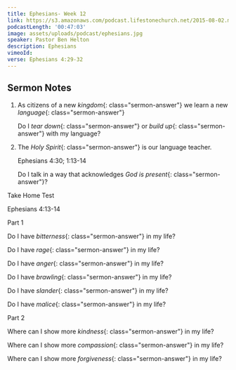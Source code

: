 ```yaml
---
title: Ephesians- Week 12
link: https://s3.amazonaws.com/podcast.lifestonechurch.net/2015-08-02.mp3
podcastLength: '00:47:03'
image: assets/uploads/podcast/ephesians.jpg
speaker: Pastor Ben Helton
description: Ephesians
vimeoId:
verse: Ephesians 4:29-32
---
```


## Sermon Notes

1. As citizens of a new *kingdom*{: class="sermon-answer"} we learn a new *language*{: class="sermon-answer"}

    Do I *tear down*{: class="sermon-answer"} or *build up*{: class="sermon-answer"} with my language?

1. The *Holy Spirit*{: class="sermon-answer"} is our language teacher.

    Ephesians 4:30; 1:13-14

    Do I talk in a way that acknowledges *God is present*{: class="sermon-answer"}?

Take Home Test

Ephesians 4:13-14

Part 1

Do I have *bitterness*{: class="sermon-answer"} in my life?

Do I have *rage*{: class="sermon-answer"} in my life?

Do I have *anger*{: class="sermon-answer"} in my life?

Do I have *brawling*{: class="sermon-answer"} in my life?

Do I have *slander*{: class="sermon-answer"} in my life?

Do I have *malice*{: class="sermon-answer"} in my life?

Part 2

Where can I show more *kindness*{: class="sermon-answer"} in my life?

Where can I show more *compassion*{: class="sermon-answer"} in my life?

Where can I show more *forgiveness*{: class="sermon-answer"} in my life?
